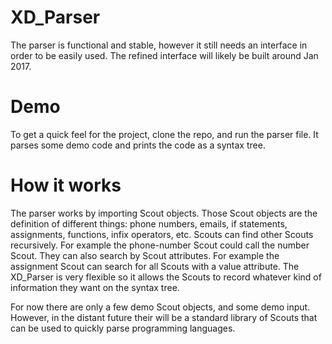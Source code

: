 # XD_Parser

The parser is functional and stable, however it still needs an interface in order to be easily used. The refined interface will likely be built around Jan 2017.

# Demo
To get a quick feel for the project, clone the repo, and run the parser file. It parses some demo code and prints the code as a syntax tree. 

# How it works
The parser works by importing Scout objects. Those Scout objects are the definition of different things: phone numbers, emails, if statements, assignments, functions, infix operators, etc. Scouts can find other Scouts recursively. For example the phone-number Scout could call the number Scout. They can also search by Scout attributes. For example the assignment Scout can search for all Scouts with a value attribute. The XD_Parser is very flexible so it allows the Scouts to record whatever kind of information they want on the syntax tree. 

For now there are only a few demo Scout objects, and some demo input. However, in the distant future their will be a standard library of Scouts that can be used to quickly parse programming languages.
